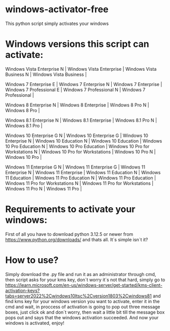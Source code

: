 # windows-activator-free
This python script simply activates your windows
# Windows versions this script can activate:

Windows Vista Enterprise N |
Windows Vista Enterprise |
Windows Vista Business N |
Windows Vista Business |

Windows 7 Enterprise E |
Windows 7 Enterprise N |
Windows 7 Enterprise |
Windows 7 Professional E |
Windows 7 Professional N |
Windows 7 Professional |

Windows 8 Enterprise N |
Windows 8 Enterprise |
Windows 8 Pro N |
Windows 8 Pro |

Windows 8.1 Enterprise N |
Windows 8.1 Enterprise |
Windows 8.1 Pro N |
Windows 8.1 Pro |

Windows 10 Enterprise G N |
Windows 10 Enterprise G |
Windows 10 Enterprise N |
Windows 10 Education N |
Windows 10 Education |
Windows 10 Pro Education N |
Windows 10 Pro Education |
Windows 10 Pro for Workstations N |
Windows 10 Pro for Workstations |
Windows 10 Pro N |
Windows 10 Pro |

Windows 11 Enterprise G N |
Windows 11 Enterprise G |
Windows 11 Enterprise N |
Windows 11 Enterprise |
Windows 11 Education N |
Windows 11 Education |
Windows 11 Pro Education N |
Windows 11 Pro Education |
Windows 11 Pro for Workstations N |
Windows 11 Pro for Workstations |
Windows 11 Pro N |
Windows 11 Pro |
# Requirements to activate your windows:
First of all you have to download python 3.12.5 or newer from https://www.python.org/downloads/ and thats all.     It´s simple isn´t it?
# How to use?
Simply download the .py file and run it as an administrator through cmd, then script asks for your kms key, don´t worry it´s not that hard, simply go to https://learn.microsoft.com/en-us/windows-server/get-started/kms-client-activation-keys?tabs=server2022%2Cwindows10ltsc%2Cversion1803%2Cwindows81 and find kms key for your windows version you want to activate, enter it in the cmd and wait, in proccess of activation is going to pop out three message boxes, just click ok and don´t worry, then wait a little bit till the message box pops out and says that the windows activation succeeded. And now your windows is activated, enjoy!
